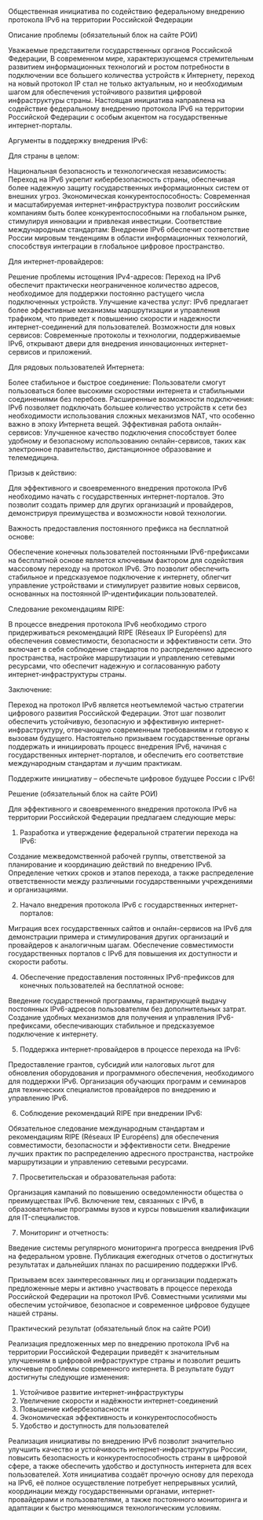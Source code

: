 Общественная инициатива по содействию федеральному внедрению протокола IPv6 на территории Российской Федерации

Описание проблемы (обязательный блок на сайте РОИ)

Уважаемые представители государственных органов Российской Федерации,
В современном мире, характеризующемся стремительным развитием информационных технологий и ростом потребности в подключении все большего количества устройств к Интернету, переход на новый протокол IP стал не только актуальным, но и необходимым шагом для обеспечения устойчивого развития цифровой инфраструктуры страны. Настоящая инициатива направлена на содействие федеральному внедрению протокола IPv6 на территории Российской Федерации с особым акцентом на государственные интернет-порталы.

Аргументы в поддержку внедрения IPv6:

Для страны в целом:

Национальная безопасность и технологическая независимость: Переход на IPv6 укрепит кибербезопасность страны, обеспечивая более надежную защиту государственных информационных систем от внешних угроз.
Экономическая конкурентоспособность: Современная и масштабируемая интернет-инфраструктура позволит российским компаниям быть более конкурентоспособными на глобальном рынке, стимулируя инновации и привлекая инвестиции.
Соответствие международным стандартам: Внедрение IPv6 обеспечит соответствие России мировым тенденциям в области информационных технологий, способствуя интеграции в глобальное цифровое пространство.

Для интернет-провайдеров:

Решение проблемы истощения IPv4-адресов: Переход на IPv6 обеспечит практически неограниченное количество адресов, необходимое для поддержки постоянно растущего числа подключенных устройств.
Улучшение качества услуг: IPv6 предлагает более эффективные механизмы маршрутизации и управления трафиком, что приведет к повышению скорости и надежности интернет-соединений для пользователей.
Возможности для новых сервисов: Современные протоколы и технологии, поддерживаемые IPv6, открывают двери для внедрения инновационных интернет-сервисов и приложений.

Для рядовых пользователей Интернета:

Более стабильное и быстрое соединение: Пользователи смогут пользоваться более высокими скоростями интернета и стабильными соединениями без перебоев.
Расширенные возможности подключения: IPv6 позволяет подключать большее количество устройств к сети без необходимости использования сложных механизмов NAT, что особенно важно в эпоху Интернета вещей.
Эффективная работа онлайн-сервисов: Улучшенное качество подключения способствует более удобному и безопасному использованию онлайн-сервисов, таких как электронное правительство, дистанционное образование и телемедицина.

Призыв к действию:

Для эффективного и своевременного внедрения протокола IPv6 необходимо начать с государственных интернет-порталов. Это позволит создать пример для других организаций и провайдеров, демонстрируя преимущества и возможности новой технологии.

Важность предоставления постоянного префикса на бесплатной основе:

Обеспечение конечных пользователей постоянными IPv6-префиксами на бесплатной основе является ключевым фактором для содействия массовому переходу на протокол IPv6. Это позволит обеспечить стабильное и предсказуемое подключение к интернету, облегчит управление устройствами и стимулирует развитие новых сервисов, основанных на постоянной IP-идентификации пользователей.

Следование рекомендациям RIPE:

В процессе внедрения протокола IPv6 необходимо строго придерживаться рекомендаций RIPE (Réseaux IP Européens) для обеспечения совместимости, безопасности и эффективности сети. Это включает в себя соблюдение стандартов по распределению адресного пространства, настройке маршрутизации и управлению сетевыми ресурсами, что обеспечит надежную и согласованную работу интернет-инфраструктуры страны.

Заключение:

Переход на протокол IPv6 является неотъемлемой частью стратегии цифрового развития Российской Федерации. Этот шаг позволит обеспечить устойчивую, безопасную и эффективную интернет-инфраструктуру, отвечающую современным требованиям и готовую к вызовам будущего. Настоятельно призываем государственные органы поддержать и инициировать процесс внедрения IPv6, начиная с государственных интернет-порталов, и обеспечить его соответствие международным стандартам и лучшим практикам.

Поддержите инициативу – обеспечьте цифровое будущее России с IPv6!

Решение (обязательный блок на сайте РОИ)

Для эффективного и своевременного внедрения протокола IPv6 на территории Российской Федерации предлагаем следующие меры:

1) Разработка и утверждение федеральной стратегии перехода на IPv6:

Создание межведомственной рабочей группы, ответственой за планирование и координацию действий по внедрению IPv6.
Определение четких сроков и этапов перехода, а также распределение ответственности между различными государственными учреждениями и организациями.

2) Начало внедрения протокола IPv6 с государственных интернет-порталов:

Миграция всех государственных сайтов и онлайн-сервисов на IPv6 для демонстрации примера и стимулирования других организаций и провайдеров к аналогичным шагам.
Обеспечение совместимости государственных порталов с IPv6 для повышения их доступности и скорости работы.

4) Обеспечение предоставления постоянных IPv6-префиксов для конечных пользователей на бесплатной основе:

Введение государственной программы, гарантирующей выдачу постоянных IPv6-адресов пользователям без дополнительных затрат.
Создание удобных механизмов для получения и управления IPv6-префиксами, обеспечивающих стабильное и предсказуемое подключение к интернету.

5) Поддержка интернет-провайдеров в процессе перехода на IPv6:

Предоставление грантов, субсидий или налоговых льгот для обновления оборудования и программного обеспечения, необходимого для поддержки IPv6.
Организация обучающих программ и семинаров для технических специалистов провайдеров по внедрению и управлению IPv6.

6) Соблюдение рекомендаций RIPE при внедрении IPv6:

Обязательное следование международным стандартам и рекомендациям RIPE (Réseaux IP Européens) для обеспечения совместимости, безопасности и эффективности сети.
Внедрение лучших практик по распределению адресного пространства, настройке маршрутизации и управлению сетевыми ресурсами.

7) Просветительская и образовательная работа:

Организация кампаний по повышению осведомленности общества о преимуществах IPv6.
Включение тем, связанных с IPv6, в образовательные программы вузов и курсы повышения квалификации для IT-специалистов.

7) Мониторинг и отчетность:

Введение системы регулярного мониторинга прогресса внедрения IPv6 на федеральном уровне.
Публикация ежегодных отчетов о достигнутых результатах и дальнейших планах по расширению поддержки IPv6.

Призываем всех заинтересованных лиц и организации поддержать предложенные меры и активно участвовать в процессе перехода Российской Федерации на протокол IPv6. Совместными усилиями мы обеспечим устойчивое, безопасное и современное цифровое будущее нашей страны.

Практический результат (обязательный блок на сайте РОИ)

Реализация предложенных мер по внедрению протокола IPv6 на территории Российской Федерации приведёт к значительным улучшениям в цифровой инфраструктуре страны и позволит решить ключевые проблемы современного интернета. В результате будут достигнуты следующие изменения:

1) Устойчивое развитие интернет-инфраструктуры
2) Увеличение скорости и надёжности интернет-соединений
3) Повышение кибербезопасности
4) Экономическая эффективность и конкурентоспособность
5) Удобство и доступность для пользователей

Реализация инициативы по внедрению IPv6 позволит значительно улучшить качество и устойчивость интернет-инфраструктуры России, повысить безопасность и конкурентоспособность страны в цифровой сфере, а также обеспечить удобство и доступность интернета для всех пользователей. Хотя инициатива создаёт прочную основу для перехода на IPv6, её полное осуществление потребует непрерывных усилий, координации между государственными органами, интернет-провайдерами и пользователями, а также постоянного мониторинга и адаптации к быстро меняющимся технологическим условиям.
